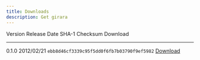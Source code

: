 ```yaml
---
title: Downloads
description: Get girara
---
```


Version  Release Date  SHA-1 Checksum                             Download 
-------- ------------  ------------------------------------------ ----------------------------------
0.1.0    2012/02/21    `ebb8d46cf3339c95f5dd0f6fb7b03790f9ef5982` [Download](girara-0.1.0.tar.gz)
